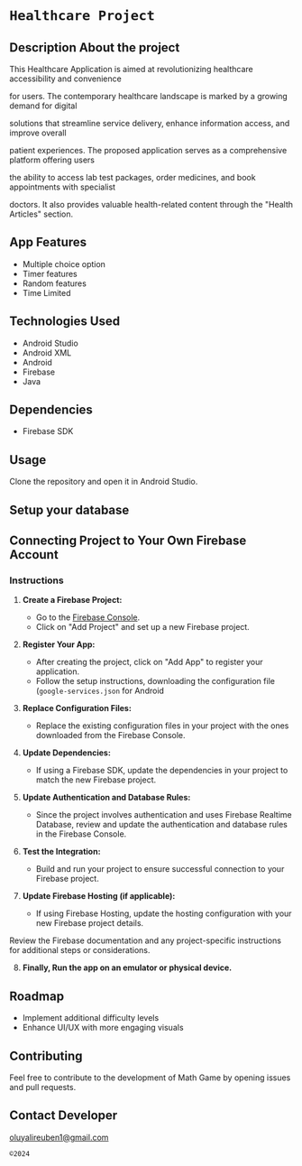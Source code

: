 # `Healthcare Project`
## Description About the project
This Healthcare Application is aimed at revolutionizing healthcare accessibility and convenience 

for users. The contemporary healthcare landscape is marked by a growing demand for digital 

solutions that streamline service delivery, enhance information access, and improve overall 

patient experiences. The proposed application serves as a comprehensive platform offering users 

the ability to access lab test packages, order medicines, and book appointments with specialist 

doctors. It also provides valuable health-related content through the "Health Articles" section.


## App Features
- Multiple choice option
- Timer features
- Random features
- Time Limited

## Technologies Used
- Android Studio
- Android XML
- Android 
- Firebase
- Java


## Dependencies
- Firebase SDK

## Usage
Clone the repository and open it in Android Studio.  



## Setup your database
## Connecting Project to Your Own Firebase Account
### Instructions

1. **Create a Firebase Project:**
   - Go to the [Firebase Console](https://console.firebase.google.com/).
   - Click on "Add Project" and set up a new Firebase project.

2. **Register Your App:**
   - After creating the project, click on "Add App" to register your application.
   - Follow the setup instructions, downloading the configuration file (`google-services.json` for Android

3. **Replace Configuration Files:**
   - Replace the existing configuration files in your project with the ones downloaded from the Firebase Console.

4. **Update Dependencies:**
   - If using a Firebase SDK, update the dependencies in your project to match the new Firebase project.

5. **Update Authentication and Database Rules:**
   - Since the project involves authentication and uses Firebase Realtime Database, review and update the authentication and database rules in the Firebase Console.

6. **Test the Integration:**
   - Build and run your project to ensure successful connection to your Firebase project.

7. **Update Firebase Hosting (if applicable):**
   - If using Firebase Hosting, update the hosting configuration with your new Firebase project details.

Review the Firebase documentation and any project-specific instructions for additional steps or considerations.

8. **Finally, Run the app on an emulator or physical device.**


## Roadmap
- Implement additional difficulty levels
- Enhance UI/UX with more engaging visuals


## Contributing
Feel free to contribute to the development of Math Game by opening issues and pull requests.


## Contact Developer
oluyalireuben1@gmail.com

 `©2024`




